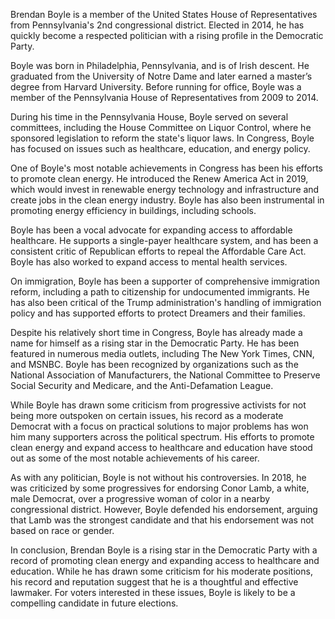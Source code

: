 Brendan Boyle is a member of the United States House of Representatives from Pennsylvania's 2nd congressional district. Elected in 2014, he has quickly become a respected politician with a rising profile in the Democratic Party.

Boyle was born in Philadelphia, Pennsylvania, and is of Irish descent. He graduated from the University of Notre Dame and later earned a master’s degree from Harvard University. Before running for office, Boyle was a member of the Pennsylvania House of Representatives from 2009 to 2014.

During his time in the Pennsylvania House, Boyle served on several committees, including the House Committee on Liquor Control, where he sponsored legislation to reform the state's liquor laws. In Congress, Boyle has focused on issues such as healthcare, education, and energy policy.

One of Boyle's most notable achievements in Congress has been his efforts to promote clean energy. He introduced the Renew America Act in 2019, which would invest in renewable energy technology and infrastructure and create jobs in the clean energy industry. Boyle has also been instrumental in promoting energy efficiency in buildings, including schools.

Boyle has been a vocal advocate for expanding access to affordable healthcare. He supports a single-payer healthcare system, and has been a consistent critic of Republican efforts to repeal the Affordable Care Act. Boyle has also worked to expand access to mental health services.

On immigration, Boyle has been a supporter of comprehensive immigration reform, including a path to citizenship for undocumented immigrants. He has also been critical of the Trump administration's handling of immigration policy and has supported efforts to protect Dreamers and their families.

Despite his relatively short time in Congress, Boyle has already made a name for himself as a rising star in the Democratic Party. He has been featured in numerous media outlets, including The New York Times, CNN, and MSNBC. Boyle has been recognized by organizations such as the National Association of Manufacturers, the National Committee to Preserve Social Security and Medicare, and the Anti-Defamation League.

While Boyle has drawn some criticism from progressive activists for not being more outspoken on certain issues, his record as a moderate Democrat with a focus on practical solutions to major problems has won him many supporters across the political spectrum. His efforts to promote clean energy and expand access to healthcare and education have stood out as some of the most notable achievements of his career.

As with any politician, Boyle is not without his controversies. In 2018, he was criticized by some progressives for endorsing Conor Lamb, a white, male Democrat, over a progressive woman of color in a nearby congressional district. However, Boyle defended his endorsement, arguing that Lamb was the strongest candidate and that his endorsement was not based on race or gender.

In conclusion, Brendan Boyle is a rising star in the Democratic Party with a record of promoting clean energy and expanding access to healthcare and education. While he has drawn some criticism for his moderate positions, his record and reputation suggest that he is a thoughtful and effective lawmaker. For voters interested in these issues, Boyle is likely to be a compelling candidate in future elections.
